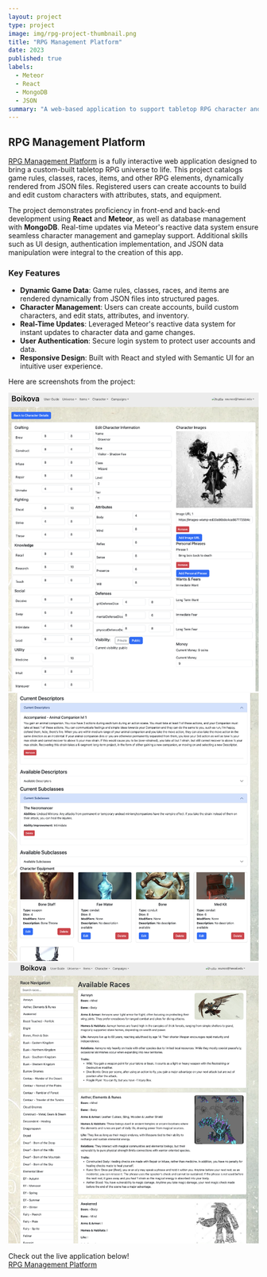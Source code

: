 ```yaml
---
layout: project
type: project
image: img/rpg-project-thumbnail.png
title: "RPG Management Platform"
date: 2023
published: true
labels:
  - Meteor
  - React
  - MongoDB
  - JSON
summary: "A web-based application to support tabletop RPG character and game management"
---
```


## RPG Management Platform

[RPG Management Platform](https://www.manafestdestiny.com/) is a fully interactive web application designed to bring a custom-built tabletop RPG universe to life. This project catalogs game rules, classes, races, items, and other RPG elements, dynamically rendered from JSON files. Registered users can create accounts to build and edit custom characters with attributes, stats, and equipment.

The project demonstrates proficiency in front-end and back-end development using **React** and **Meteor**, as well as database management with **MongoDB**. Real-time updates via Meteor's reactive data system ensure seamless character management and gameplay support. Additional skills such as UI design, authentication implementation, and JSON data manipulation were integral to the creation of this app.

### Key Features
- **Dynamic Game Data**: Game rules, classes, races, and items are rendered dynamically from JSON files into structured pages.  
- **Character Management**: Users can create accounts, build custom characters, and edit stats, attributes, and inventory.  
- **Real-Time Updates**: Leveraged Meteor's reactive data system for instant updates to character data and game changes.  
- **User Authentication**: Secure login system to protect user accounts and data.  
- **Responsive Design**: Built with React and styled with Semantic UI for an intuitive user experience.

Here are screenshots from the project:

<div class="text-center p-4">
  <img src="../img/ManafestDestiny1.png" class="img-thumbnail" >
  <img src="../img/ManafestDestiny2.png" class="img-thumbnail" >
  <img src="../img/ManafestDestiny3.png" class="img-thumbnail" >
</div>

Check out the live application below!  
[RPG Management Platform](https://www.manafestdestiny.com/)
